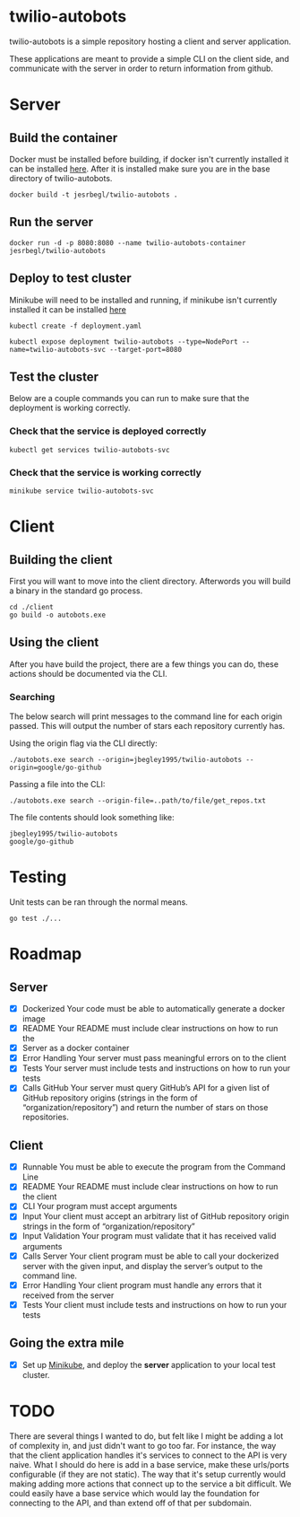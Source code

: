 # twilio-autobots

twilio-autobots is a simple repository hosting a client and server application.

These applications are meant to provide a simple CLI on the client side, and communicate with the server in order to return information from github.

# Server

## Build the container
Docker must be installed before building, if docker isn't currently installed it can be installed [here](https://docs.docker.com/get-docker/). After it is installed make sure you are in the base directory of twilio-autobots.
```
docker build -t jesrbegl/twilio-autobots .
```

## Run the server
```
docker run -d -p 8080:8080 --name twilio-autobots-container jesrbegl/twilio-autobots
```

## Deploy to test cluster
Minikube will need to be installed and running, if minikube isn't currently installed it can be installed [here](https://minikube.sigs.k8s.io/docs/start/)

```
kubectl create -f deployment.yaml

kubectl expose deployment twilio-autobots --type=NodePort --name=twilio-autobots-svc --target-port=8080
```

## Test the cluster
Below are a couple commands you can run to make sure that the deployment is working correctly.

### Check that the service is deployed correctly
```
kubectl get services twilio-autobots-svc
```

### Check that the service is working correctly
```
minikube service twilio-autobots-svc 
```

# Client

## Building the client
First you will want to move into the client directory. Afterwords you will build a binary in the standard go process.
```
cd ./client
go build -o autobots.exe
```

## Using the client
After you have build the project, there are a few things you can do, these actions should be documented via the CLI.

### Searching
The below search will print messages to the command line for each origin passed. This will output the number of stars each repository currently has.

Using the origin flag via the CLI directly:
```
./autobots.exe search --origin=jbegley1995/twilio-autobots --origin=google/go-github
```

Passing a file into the CLI:
```
./autobots.exe search --origin-file=..path/to/file/get_repos.txt
```
The file contents should look something like:
```
jbegley1995/twilio-autobots
google/go-github
```

# Testing
Unit tests can be ran through the normal means.

```
go test ./...
```

# Roadmap

## Server
- [x] Dockerized Your code must be able to automatically generate a docker image
- [x] README Your README must include clear instructions on how to run the
- [x] Server as a docker container
- [x] Error Handling Your server must pass meaningful errors on to the client
- [x] Tests Your server must include tests and instructions on how to run your tests
- [x] Calls GitHub Your server must query GitHub’s API for a given list of GitHub repository origins (strings in the form of “organization/repository”) and return the number of stars on those repositories.

## Client
- [x] Runnable You must be able to execute the program from the Command Line
- [x] README Your README must include clear instructions on how to run the client
- [x] CLI Your program must accept arguments
- [x] Input Your client must accept an arbitrary list of GitHub repository origin strings in the form of “organization/repository”
- [x] Input Validation Your program must validate that it has received valid arguments
- [x] Calls Server Your client program must be able to call your dockerized server with the given input, and display the server’s output to the command line.
- [x] Error Handling Your client program must handle any errors that it received from the server
- [x] Tests Your client must include tests and instructions on how to run your tests

## Going the extra mile
- [x] Set up [Minikube](https://minikube.sigs.k8s.io/docs/start/), and deploy the **server** application to your local test cluster.

# TODO
There are several things I wanted to do, but felt like I might be adding a lot of complexity in, and just didn't want to go too far. For instance, the way that the client application handles it's services to connect to the API is very naive. What I should do here is add in a base service, make these urls/ports configurable (if they are not static). The way that it's setup currently would making adding more actions that connect up to the service a bit difficult. We could easily have a base service which would lay the foundation for connecting to the API, and than extend off of that per subdomain.